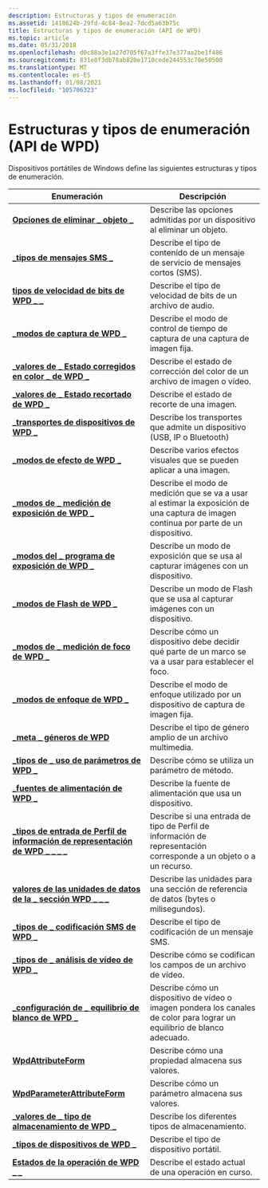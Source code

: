 ```yaml
---
description: Estructuras y tipos de enumeración
ms.assetid: 1418624b-29fd-4c84-8ea2-7dcd5a63b75c
title: Estructuras y tipos de enumeración (API de WPD)
ms.topic: article
ms.date: 05/31/2018
ms.openlocfilehash: d0c88a3e1a27d705f67a3ffe37e377aa2be1f486
ms.sourcegitcommit: 831e8f3db78ab820e1710cede244553c70e50500
ms.translationtype: MT
ms.contentlocale: es-ES
ms.lasthandoff: 01/08/2021
ms.locfileid: "105706323"
---
```

# <a name="structures-and-enumeration-types-wpd-api"></a>Estructuras y tipos de enumeración (API de WPD)

Dispositivos portátiles de Windows define las siguientes estructuras y tipos de enumeración.



| Enumeración                                                                                                 | Descripción                                                                                          |
|-------------------------------------------------------------------------------------------------------------|------------------------------------------------------------------------------------------------------|
| [**Opciones de eliminar \_ objeto \_**](delete-object-options.md)                                                    | Describe las opciones admitidas por un dispositivo al eliminar un objeto.                            |
| [**\_tipos de mensajes SMS \_**](sms-message-types.md)                                                            | Describe el tipo de contenido de un mensaje de servicio de mensajes cortos (SMS).                                 |
| [**tipos de velocidad de bits de WPD \_ \_**](wpd-bitrate-types.md)                                                            | Describe el tipo de velocidad de bits de un archivo de audio.                                                             |
| [**\_modos de captura de WPD \_**](wpd-capture-modes.md)                                                            | Describe el modo de control de tiempo de captura de una captura de imagen fija.                                          |
| [**\_valores de \_ Estado corregidos en color \_ de WPD \_**](wpd-color-corrected-status-values.md)                          | Describe el estado de corrección del color de un archivo de imagen o vídeo.                                     |
| [**\_valores de \_ Estado recortado de WPD \_**](wpd-cropped-status-values.md)                                           | Describe el estado de recorte de una imagen.                                                           |
| [**\_transportes de dispositivos de WPD \_**](wpd-device-transports.md)                                                    | Describe los transportes que admite un dispositivo (USB, IP o Bluetooth)                               |
| [**\_modos de efecto de WPD \_**](wpd-effect-modes.md)                                                              | Describe varios efectos visuales que se pueden aplicar a una imagen.                                    |
| [**\_modos de \_ medición de exposición de WPD \_**](wpd-exposure-metering-modes.md)                                       | Describe el modo de medición que se va a usar al estimar la exposición de una captura de imagen continua por parte de un dispositivo.     |
| [**\_modos del \_ programa de exposición de WPD \_**](wpd-exposure-program-modes.md)                                         | Describe un modo de exposición que se usa al capturar imágenes con un dispositivo.                               |
| [**\_modos de Flash de WPD \_**](wpd-flash-modes.md)                                                                | Describe un modo de Flash que se usa al capturar imágenes con un dispositivo.                                   |
| [**\_modos de \_ medición de foco de WPD \_**](wpd-focus-metering-modes.md)                                             | Describe cómo un dispositivo debe decidir qué parte de un marco se va a usar para establecer el foco.                       |
| [**\_modos de enfoque de WPD \_**](wpd-focus-modes.md)                                                                | Describe el modo de enfoque utilizado por un dispositivo de captura de imagen fija.                                       |
| [**\_meta \_ géneros de WPD**](wpd-meta-genres.md)                                                                | Describe el tipo de género amplio de un archivo multimedia.                                                      |
| [**\_tipos de \_ uso de parámetros de WPD \_**](wpd-parameter-usage-types.md)                                           | Describe cómo se utiliza un parámetro de método.                                                            |
| [**\_fuentes de alimentación de WPD \_**](wpd-power-sources.md)                                                            | Describe la fuente de alimentación que usa un dispositivo.                                                       |
| [**\_tipos de entrada de Perfil de información de representación de WPD \_ \_ \_ \_**](wpd-rendering-information-profile-entry-types.md) | Describe si una entrada de tipo de Perfil de información de representación corresponde a un objeto o a un recurso. |
| [**valores de las unidades de datos de la \_ sección WPD \_ \_ \_**](wpd-section-data-units-values.md)                                  | Describe las unidades para una sección de referencia de datos (bytes o milisegundos).                          |
| [**\_tipos de \_ codificación SMS de WPD \_**](wpd-sms-encoding-types.md)                                                 | Describe el tipo de codificación de un mensaje SMS.                                                       |
| [**\_tipos de \_ análisis de vídeo de WPD \_**](wpd-video-scan-types.md)                                                     | Describe cómo se codifican los campos de un archivo de vídeo.                                                |
| [**\_configuración de \_ equilibrio de blanco de WPD \_**](wpd-white-balance-settings.md)                                         | Describe cómo un dispositivo de vídeo o imagen pondera los canales de color para lograr un equilibrio de blanco adecuado.      |
| [**WpdAttributeForm**](wpdattributeform.md)                                                                | Describe cómo una propiedad almacena sus valores.                                                          |
| [**WpdParameterAttributeForm**](wpd-parameter-attribute-form.md)                                           | Describe cómo un parámetro almacena sus valores.                                                         |
| [**\_valores de \_ tipo de almacenamiento de WPD \_**](wpd-storage-type-values.md)                                               | Describe los diferentes tipos de almacenamiento.                                                               |
| [**\_tipos de dispositivos de WPD \_**](wpd-device-types.md)                                                              | Describe el tipo de dispositivo portátil.                                                                  |
| [**Estados de la operación de WPD \_ \_**](wpd-operation-states.md)                                                      | Describe el estado actual de una operación en curso.                                             |



 

 

 



